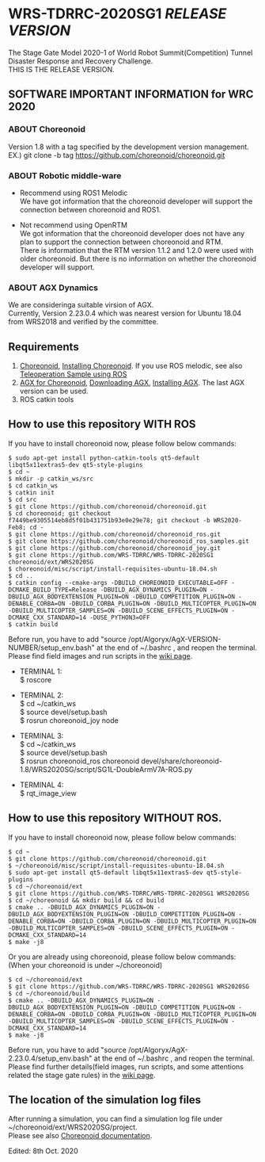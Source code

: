 # WRS-TDRRC-2020SG1  _RELEASE VERSION_  
The Stage Gate Model 2020-1 of World Robot Summit(Competition) Tunnel Disaster Response and Recovery Challenge.  
THIS IS THE RELEASE VERSION.  

## SOFTWARE IMPORTANT INFORMATION for WRC 2020  
### ABOUT Choreonoid  
Version 1.8 with a tag specified by the development version management.  
EX.) git clone -b tag https://github.com/choreonoid/choreonoid.git  
  
### ABOUT Robotic middle-ware  
 * Recommend using ROS1 Melodic  
We have got information that the choreonoid developer will support the connection between choreonoid and ROS1.  
  
 * Not recommend using OpenRTM  
We got information that the choreonoid developer does not have any plan to support the connection between choreonoid and RTM.  
There is information that the RTM version 1.1.2 and 1.2.0 were used with older choreonoid. But there is no information on whether the choreonoid developer will support.  
  
### ABOUT AGX Dynamics  
We are consideringa suitable virsion of AGX.  
Currently, Version 2.23.0.4 which was nearest version for Ubuntu 18.04 from WRS2018 and verified by the committee.  
  

## Requirements  

  1. [Choreonoid](https://choreonoid.org/en/manuals/latest/index.html), [Installing Choreonoid](https://choreonoid.org/en/manuals/latest/install/build-ubuntu.html#development-version). If you use ROS melodic, see also [Teleoperation Sample using ROS](https://choreonoid.org/en/manuals/latest/wrs2018/teleoperation-ros.html)  
  2. [AGX for Choreonoid](https://choreonoid.org/en/manuals/latest/agxdynamics/index.html), [Downloading AGX](https://www.algoryx.se/download/?id=1887), [Installing AGX](https://www.algoryx.se/documentation/complete/agx/tags/latest/UserManual/source/installation.html#install-on-ubuntu-16-04). The last AGX version can be used.  
  3. ROS catkin tools  
 
## How to use this repository WITH ROS  
If you have to install choreonoid now, please follow below commands:  

    $ sudo apt-get install python-catkin-tools qt5-default libqt5x11extras5-dev qt5-style-plugins  
    $ cd ~  
    $ mkdir -p catkin_ws/src  
    $ cd catkin_ws  
    $ catkin init  
    $ cd src  
    $ git clone https://github.com/choreonoid/choreonoid.git  
    $ cd choreonoid; git checkout f7449be9305514eb8d5f01b431751b93e0e29e78; git checkout -b WRS2020-Feb8; cd -  
    $ git clone https://github.com/choreonoid/choreonoid_ros.git  
    $ git clone https://github.com/choreonoid/choreonoid_ros_samples.git  
    $ git clone https://github.com/choreonoid/choreonoid_joy.git  
    $ git clone https://github.com/WRS-TDRRC/WRS-TDRRC-2020SG1 choreonoid/ext/WRS2020SG  
    $ choreonoid/misc/script/install-requisites-ubuntu-18.04.sh  
    $ cd ..    
    $ catkin config --cmake-args -DBUILD_CHOREONOID_EXECUTABLE=OFF -DCMAKE_BUILD_TYPE=Release -DBUILD_AGX_DYNAMICS_PLUGIN=ON -DBUILD_AGX_BODYEXTENSION_PLUGIN=ON -DBUILD_COMPETITION_PLUGIN=ON -DENABLE_CORBA=ON -DBUILD_CORBA_PLUGIN=ON -DBUILD_MULTICOPTER_PLUGIN=ON -DBUILD_MULTICOPTER_SAMPLES=ON -DBUILD_SCENE_EFFECTS_PLUGIN=ON -DCMAKE_CXX_STANDARD=14 -DUSE_PYTHON3=OFF  
    $ catkin build  

Before run, you have to add "source /opt/Algoryx/AgX-VERSION-NUMBER/setup_env.bash" at the end of ~/.bashrc , and reopen the terminal.  
Please find field images and run scripts in the [wiki page](https://github.com/WRS-TDRRC/WRS-TDRRC-2020SG1/wiki).  

* TERMINAL 1:  
    $ roscore  

* TERMINAL 2:  
    $ cd ~/catkin_ws  
    $ source devel/setup.bash  
    $ rosrun choreonoid_joy node  

* TERMINAL 3:  
    $ cd ~/catkin_ws  
    $ source devel/setup.bash  
    $ rosrun choreonoid_ros choreonoid devel/share/choreonoid-1.8/WRS2020SG/script/SG1L-DoubleArmV7A-ROS.py  

* TERMINAL 4:  
    $ rqt_image_view  

## How to use this repository WITHOUT ROS.  
If you have to install choreonoid now, please follow below commands:  

    $ cd ~  
    $ git clone https://github.com/choreonoid/choreonoid.git  
    $ ~/choreonoid/misc/script/install-requisites-ubuntu-18.04.sh  
    $ sudo apt-get install qt5-default libqt5x11extras5-dev qt5-style-plugins  
    $ cd ~/choreonoid/ext  
    $ git clone https://github.com/WRS-TDRRC/WRS-TDRRC-2020SG1 WRS2020SG
    $ cd ~/choreonoid && mkdir build && cd build  
    $ cmake .. -DBUILD_AGX_DYNAMICS_PLUGIN=ON -DBUILD_AGX_BODYEXTENSION_PLUGIN=ON -DBUILD_COMPETITION_PLUGIN=ON -DENABLE_CORBA=ON -DBUILD_CORBA_PLUGIN=ON -DBUILD_MULTICOPTER_PLUGIN=ON -DBUILD_MULTICOPTER_SAMPLES=ON -DBUILD_SCENE_EFFECTS_PLUGIN=ON -DCMAKE_CXX_STANDARD=14  
    $ make -j8  
  
Or you are already using choreonoid, please follow below commands:  
(When your choreonoid is under ~/choreonoid)  

    $ cd ~/choreonoid/ext  
    $ git clone https://github.com/WRS-TDRRC/WRS-TDRRC-2020SG1 WRS2020SG
    $ cd ~/choreonoid/build  
    $ cmake .. -DBUILD_AGX_DYNAMICS_PLUGIN=ON -DBUILD_AGX_BODYEXTENSION_PLUGIN=ON -DBUILD_COMPETITION_PLUGIN=ON -DENABLE_CORBA=ON -DBUILD_CORBA_PLUGIN=ON -DBUILD_MULTICOPTER_PLUGIN=ON -DBUILD_MULTICOPTER_SAMPLES=ON -DBUILD_SCENE_EFFECTS_PLUGIN=ON -DCMAKE_CXX_STANDARD=14  
    $ make -j8  

Before run, you have to add "source /opt/Algoryx/AgX-2.23.0.4/setup_env.bash" at the end of ~/.bashrc , and reopen the terminal.  
Please find further details(field images, run scripts, and some attentions related the stage gate rules) in the [wiki page](https://github.com/WRS-TDRRC/WRS-TDRRC-2020SG1/wiki).  

## The location of the simulation log files  
After running a simulation, you can find a simulation log file under ~/choreonoid/ext/WRS2020SG/project.  
Please see also [Choreonoid documentation](https://choreonoid.org/en/manuals/1.7/simulation/execution-and-playback.html).  

Edited: 8th Oct. 2020
